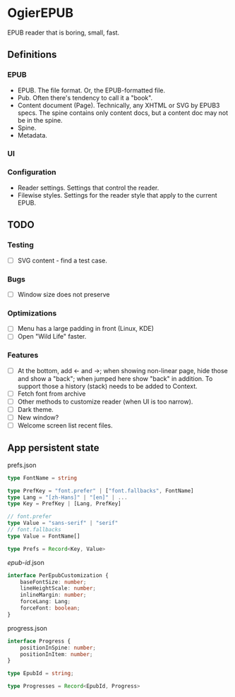 OgierEPUB
=========

EPUB reader that is boring, small, fast.

Definitions
-----------

### EPUB

- EPUB.
  The file format. Or, the EPUB-formatted file.
- Pub.
  Often there's tendency to call it a "book".
- Content document (Page).
  Technically, any XHTML or SVG by EPUB3 specs.
  The spine contains only content docs,
  but a content doc may not be in the spine.
- Spine.
- Metadata.

### UI

### Configuration

- Reader settings. Settings that control the reader.
- Filewise styles. Settings for the reader style that apply to the current EPUB.

TODO
----

### Testing

- [ ] SVG content - find a test case.

### Bugs

- [ ] Window size does not preserve

### Optimizations

- [ ] Menu has a large padding in front (Linux, KDE)
- [ ] Open "Wild Life" faster.

### Features

- [ ] At the bottom, add <- and ->; when showing non-linear page,
      hide those and show a "back"; when jumped here show "back" in addition.
      To support those a history (stack) needs to be added to Context.
- [ ] Fetch font from archive
- [ ] Other methods to customize reader (when UI is too narrow).
- [ ] Dark theme.
- [ ] New window?
- [ ] Welcome screen list recent files.

## App persistent state

prefs.json

```ts
type FontName = string

type PrefKey = "font.prefer" | ["font.fallbacks", FontName]
type Lang = "[zh-Hans]" | "[en]" | ...
type Key = PrefKey | [Lang, PrefKey]

// font.prefer
type Value = "sans-serif" | "serif"
// font.fallbacks
type Value = FontName[]

type Prefs = Record<Key, Value>
```

*epub-id*.json

```ts
interface PerEpubCustomization {
    baseFontSize: number;
    lineHeightScale: number;
    inlineMargin: number;
    forceLang: Lang;
    forceFont: boolean;
}
```

progress.json

```ts
interface Progress {
    positionInSpine: number;
    positionInItem: number;
}

type EpubId = string;

type Progresses = Record<EpubId, Progress>
```
